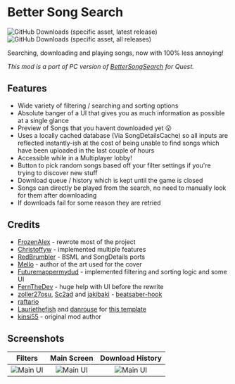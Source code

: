 # Better Song Search
![GitHub Downloads (specific asset, latest release)](https://img.shields.io/github/downloads/bsq-ports/BetterSongSearchQuest/latest/BetterSongSearch.qmod)
![GitHub Downloads (specific asset, all releases)](https://img.shields.io/github/downloads/bsq-ports/BetterSongSearchQuest/BetterSongSearch.qmod)

Searching, downloading and playing songs, now with 100% less annoying!

*This mod is a port of PC version of [BetterSongSearch](https://github.com/kinsi55/BeatSaber_BetterSongSearch) for Quest.*

## Features

- Wide variety of filtering / searching and sorting options
- Absolute banger of a UI that gives you as much information as possible at a single glance
- Preview of Songs that you havent downloaded yet 😮
- Uses a locally cached database (Via SongDetailsCache) so all inputs are reflected instantly-ish at the cost of being unable to find songs which have been uploaded in the last couple of hours
- Accessible while in a Multiplayer lobby!
- Button to pick random songs based off your filter settings if you're trying to discover new stuff
- Download queue / history which is kept until the game is closed
- Songs can directly be played from the search, no need to manually look for them after downloading
- If downloads fail for some reason they are retried


## Credits

* [FrozenAlex](https://github.com/FrozenAlex) - rewrote most of the project
* [Christoffyw](https://github.com/Christoffyw) - implemented multiple features
* [RedBrumbler](https://github.com/RedBrumbler) - BSML and SongDetails ports
* [Mello](https://www.pixiv.net/en/users/27903714) - author of the art used for the cover
* [Futuremappermydud](https://github.com/Futuremappermydud) - implemented filtering and sorting logic and some UI
* [FernTheDev](https://github.com/Fernthedev) - huge help with UI before the rewrite
* [zoller27osu](https://github.com/zoller27osu), [Sc2ad](https://github.com/Sc2ad) and [jakibaki](https://github.com/jakibaki) - [beatsaber-hook](https://github.com/sc2ad/beatsaber-hook)
* [raftario](https://github.com/raftario) 
* [Lauriethefish](https://github.com/Lauriethefish) and [danrouse](https://github.com/danrouse) for [this template](https://github.com/Lauriethefish/quest-mod-template)
* [kinsi55](https://github.com/kinsi55) - original mod author

## Screenshots

Filters | Main Screen | Download History
:-------------------------:|:-------------------------:|:-------------------------:
![Main UI](screenshots/filters.jpg)  |  ![Main UI](screenshots/main.jpg) |  ![Main UI](screenshots/dlhistory.jpg)
